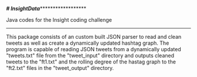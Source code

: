 *********************************************# InsightData***************************************************************

Java codes for the Insight coding challenge
*******************************************

This package consists of an custom built JSON
parser to read and clean tweets as well as
create a dynamically updated hashtag graph.
The program is capable of reading JSON tweets
from a dynamically updated "tweets.txt" file 
from the "tweet_input" directory and outputs 
cleaned tweets to the "ft1.txt" and the rolling 
degree of the hastag graph to the "ft2.txt" 
files in the "tweet_output" directory. 







